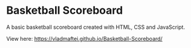 # Basketball Scoreboard

A basic basketball scoreboard created with HTML, CSS and JavaScript. 

View here: https://vladmaftei.github.io/Basketball-Scoreboard/

